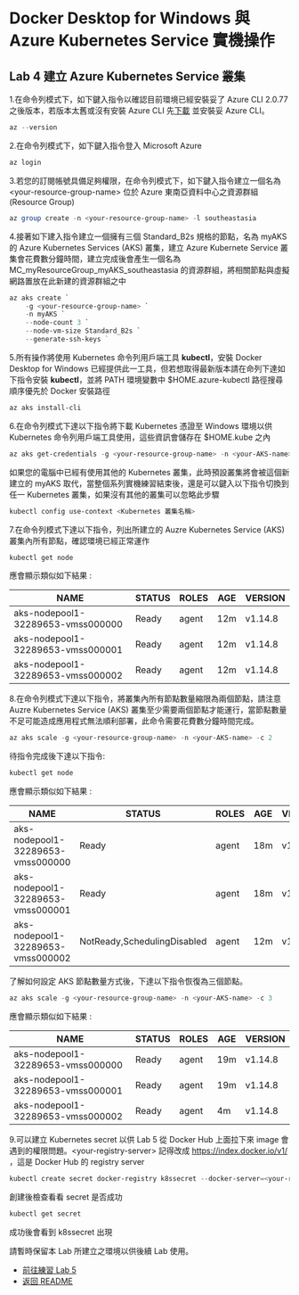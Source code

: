 # Docker Desktop for Windows 與 Azure Kubernetes Service 實機操作

## Lab 4 建立 Azure Kubernetes Service 叢集

1.在命令列模式下，如下鍵入指令以確認目前環境已經安裝妥了 Azure CLI 2.0.77 之後版本，若版本太舊或沒有安裝 Azure CLI 先[下載](https://docs.microsoft.com/zh-tw/cli/azure/install-azure-cli?view=azure-cli-latest) 並安裝妥 Azure CLI。 
```powershell
az --version
```

2.在命令列模式下，如下鍵入指令登入 Microsoft Azure

```powershell
az login
```

3.若您的訂閱帳號具備足夠權限，在命令列模式下，如下鍵入指令建立一個名為 \<your-resource-group-name\> 位於 Azure 東南亞資料中心之資源群組 (Resource Group)

```powershell
az group create -n <your-resource-group-name> -l southeastasia
```

4.接著如下建入指令建立一個擁有三個 Standard_B2s 規格的節點，名為 myAKS 的 Azure Kubernetes Services (AKS) 叢集，建立 Azure Kubernete Service 叢集會花費數分鐘時間，建立完成後會產生一個名為 MC_myResourceGroup_myAKS_southeastasia 的資源群組，將相關節點與虛擬網路置放在此新建的資源群組之中

```powershell
az aks create `
    -g <your-resource-group-name> `
    -n myAKS `
    --node-count 3 `
    --node-vm-size Standard_B2s `
    --generate-ssh-keys `    
```

5.所有操作將使用 Kubernetes 命令列用戶端工具 **kubectl**，安裝 Docker Desktop for Windows 已經提供此一工具，但若想取得最新版本請在命列下達如下指令安裝 **kubectl**，並將 PATH 環境變數中 $HOME\.azure-kubectl 路徑搜尋順序優先於 Docker 安裝路徑
```powershell 
az aks install-cli
```

6.在命令列模式下達以下指令將下載 Kubernetes 憑證至 Windows 環境以供 Kubernetes 命令列用戶端工具使用，這些資訊會儲存在 $HOME\.kube 之內

```powershell
az aks get-credentials -g <your-resource-group-name> -n <your-AKS-name>
```

如果您的電腦中已經有使用其他的 Kubernetes 叢集，此時預設叢集將會被這個新建立的 myAKS 取代，當整個系列實機練習結束後，還是可以鍵入以下指令切換到任一 Kubernetes 叢集，如果沒有其他的叢集可以忽略此步驟

```powershell
kubectl config use-context <Kubernetes 叢集名稱>
```

7.在命令列模式下達以下指令，列出所建立的 Auzre Kubernetes Service (AKS) 叢集內所有節點，確認環境已經正常運作
```powershell 
kubectl get node
```
應會顯示類似如下結果 :

| NAME                              | STATUS | ROLES | AGE | VERSION |
|-----------------------------------|--------|-------|-----|---------|
| aks-nodepool1-32289653-vmss000000 | Ready  | agent | 12m | v1.14.8 |
| aks-nodepool1-32289653-vmss000001 | Ready  | agent | 12m | v1.14.8 |
| aks-nodepool1-32289653-vmss000002 | Ready  | agent | 12m | v1.14.8 |

8.在命令列模式下達以下指令，將叢集內所有節點數量縮限為兩個節點，請注意 Auzre Kubernetes Service (AKS) 叢集至少需要兩個節點才能運行，當節點數量不足可能造成應用程式無法順利部署，此命令需要花費數分鐘時間完成。
```powershell 
az aks scale -g <your-resource-group-name> -n <your-AKS-name> -c 2
```

待指令完成後下達以下指令:
```powershell 
kubectl get node
```
應會顯示類似如下結果 :

| NAME                              | STATUS | ROLES | AGE | VERSION |
|-----------------------------------|--------|-------|-----|---------|
| aks-nodepool1-32289653-vmss000000 | Ready  | agent | 18m | v1.14.8 |
| aks-nodepool1-32289653-vmss000001 | Ready  | agent | 18m | v1.14.8 |
| aks-nodepool1-32289653-vmss000002 | NotReady,SchedulingDisabled  | agent | 12m | v1.14.8 |

了解如何設定 AKS 節點數量方式後，下達以下指令恢復為三個節點。

```powershell 
az aks scale -g <your-resource-group-name> -n <your-AKS-name> -c 3
```
應會顯示類似如下結果 :

| NAME                              | STATUS | ROLES | AGE | VERSION |
|-----------------------------------|--------|-------|-----|---------|
| aks-nodepool1-32289653-vmss000000 | Ready  | agent | 19m | v1.14.8 |
| aks-nodepool1-32289653-vmss000001 | Ready  | agent | 19m | v1.14.8 |
| aks-nodepool1-32289653-vmss000002 | Ready  | agent | 4m | v1.14.8 |

9.可以建立 Kubernetes secret 以供 Lab 5 從 Docker Hub 上面拉下來 image 會遇到的權限問題。\<your-registry-server\> 記得改成 https://index.docker.io/v1/ ，這是 Docker Hub 的 registry server

```powershell
kubectl create secret docker-registry k8ssecret --docker-server=<your-registry-server> --docker-username=<your-name> --docker-password=<your-password> --docker-email=<your-email>
```

創建後檢查看看 secret 是否成功

```powershell
kubectl get secret
```

成功後會看到 k8ssecret 出現

請暫時保留本 Lab 所建立之環境以供後續 Lab 使用。

* [前往練習 Lab 5](lab-05.md)
* [返回 README](README.md)
